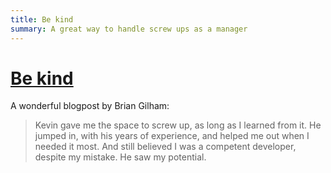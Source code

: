 ```yaml
---
title: Be kind
summary: A great way to handle screw ups as a manager
---
```


# [Be kind](https://www.briangilham.com/be-kind)

A wonderful blogpost by Brian Gilham:

> Kevin gave me the space to screw up, as long as I learned from it. He jumped in, with his years of experience, and helped me out when I needed it most. And still believed I was a competent developer, despite my mistake. He saw my potential.
